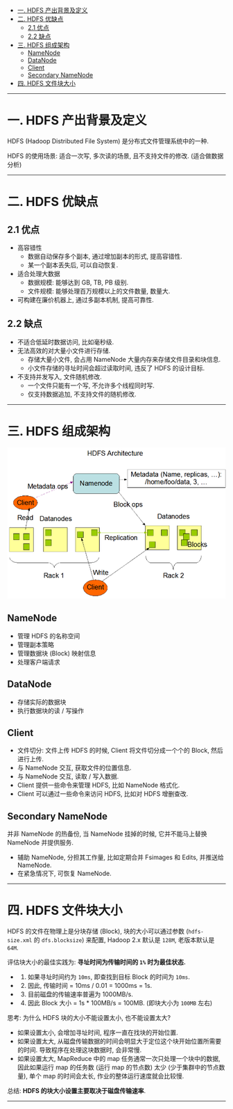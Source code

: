 - [一. HDFS 产出背景及定义](#一-hdfs-产出背景及定义)
- [二. HDFS 优缺点](#二-hdfs-优缺点)
    - [2.1 优点](#21-优点)
    - [2.2 缺点](#22-缺点)
- [三. HDFS 组成架构](#三-hdfs-组成架构)
    - [NameNode](#namenode)
    - [DataNode](#datanode)
    - [Client](#client)
    - [Secondary NameNode](#secondary-namenode)
- [四. HDFS 文件块大小](#四-hdfs-文件块大小)

---

# 一. HDFS 产出背景及定义

HDFS (Hadoop Distributed File System) 是分布式文件管理系统中的一种.

HDFS 的使用场景: 适合一次写, 多次读的场景, 且不支持文件的修改. (适合做数据分析)

---

# 二. HDFS 优缺点

## 2.1 优点

- 高容错性
  - 数据自动保存多个副本, 通过增加副本的形式, 提高容错性.
  - 某一个副本丢失后, 可以自动恢复.
- 适合处理大数据
  - 数据规模: 能够达到 GB, TB, PB 级别.
  - 文件规模: 能够处理百万规模以上的文件数量, 数量大.
- 可构建在廉价机器上, 通过多副本机制, 提高可靠性.

## 2.2 缺点

- 不适合低延时数据访问, 比如毫秒级.
- 无法高效的对大量小文件进行存储.
  - 存储大量小文件, 会占用 NameNode 大量内存来存储文件目录和块信息.
  - 小文件存储的寻址时间会超过读取时间, 违反了 HDFS 的设计目标.
- 不支持并发写入, 文件随机修改.
  - 一个文件只能有一个写, 不允许多个线程同时写.
  - 仅支持数据追加, 不支持文件的随机修改.

---

# 三. HDFS 组成架构

![image](https://github.com/zozospider/note/blob/master/data-system/Hadoop/Hadoop-video1-HDFS%E6%A6%82%E8%BF%B0/hdfsarchitecture.png?raw=true)

## NameNode

- 管理 HDFS 的名称空间
- 管理副本策略
- 管理数据块 (Block) 映射信息
- 处理客户端请求

## DataNode

- 存储实际的数据块
- 执行数据块的读 / 写操作

## Client

- 文件切分: 文件上传 HDFS 的时候, Client 将文件切分成一个个的 Block, 然后进行上传.
- 与 NameNode 交互, 获取文件的位置信息.
- 与 NameNode 交互, 读取 / 写入数据.
- Client 提供一些命令来管理 HDFS, 比如 NameNode 格式化.
- Client 可以通过一些命令来访问 HDFS, 比如对 HDFS 增删查改.

## Secondary NameNode

并非 NameNode 的热备份, 当 NameNode 挂掉的时候, 它并不能马上替换 NameNode 并提供服务.

- 辅助 NameNode, 分担其工作量, 比如定期合并 Fsimages 和 Edits, 并推送给 NameNode.
- 在紧急情况下, 可恢复 NameNode.

---

# 四. HDFS 文件块大小

HDFS 的文件在物理上是分块存储 (Block), 块的大小可以通过参数 (`hdfs-size.xml` 的 `dfs.blocksize`) 来配置, Hadoop 2.x 默认是 `128M`, 老版本默认是 `64M`.

评估块大小的最佳实践为: __寻址时间为传输时间的 `1%` 时为最佳状态.__

- 1. 如果寻址时间约为 `10ms`, 即查找到目标 Block 的时间为 `10ms`.
- 2. 因此, 传输时间 = 10ms / 0.01 = 1000ms = 1s.
- 3. 目前磁盘的传输速率普遍为 1000MB/s.
- 4. 因此 Block 大小 = 1s * 100MB/s = 100MB. (即块大小为 `100MB` 左右)

思考: 为什么 HDFS 块的大小不能设置太小, 也不能设置太大?

- 如果设置太小, 会增加寻址时间, 程序一直在找块的开始位置.
- 如果设置太大, 从磁盘传输数据的时间会明显大于定位这个块开始位置所需要的时间. 导致程序在处理这块数据时, 会非常慢.
- 如果设置太大, MapReduce 中的 map 任务通常一次只处理一个块中的数据, 因此如果运行 map 的任务数 (运行 map 的节点数) 太少 (少于集群中的节点数量), 单个 map 的时间会太长, 作业的整体运行速度就会比较慢.

总结: __HDFS 的块大小设置主要取决于磁盘传输速率__.

---
